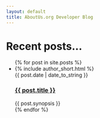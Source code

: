 ```yaml
---
layout: default
title: AboutUs.org Developer Blog
---
```


<div class="index">
<h1>Recent posts...</h1>
<ul class="posts">
{% for post in site.posts %}
  <li>
    <div class="meta-data">
    <div class="author">
    {% include author_short.html %}
    </div>
    <div class="when">
    {{ post.date | date_to_string }}
    </div>
    </div>
    <div class="content">
    <h3><a href="{{ post.url }}">{{ post.title }}</a></h3>
    <div class="synopsis">{{ post.synopsis }}</div>
    </div>
    <div class="clearall"></div>
  </li>
{% endfor %}
</ul>
</div>
